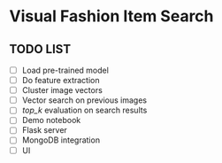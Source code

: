 # Visual Fashion Item Search
## TODO LIST
- [ ] Load pre-trained model
- [ ] Do feature extraction
- [ ] Cluster image vectors
- [ ] Vector search on previous images
- [ ] *top_k* evaluation on search results
- [ ] Demo notebook
- [ ] Flask server
- [ ] MongoDB integration
- [ ] UI